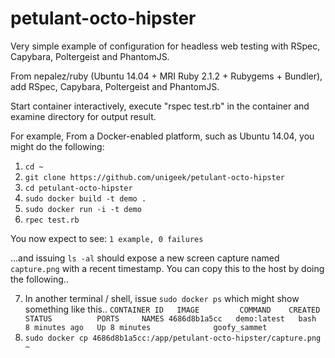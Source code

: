 petulant-octo-hipster
=====================

Very simple example of configuration for headless web testing
with RSpec, Capybara, Poltergeist and PhantomJS.

From nepalez/ruby (Ubuntu 14.04 + MRI Ruby 2.1.2 + Rubygems + Bundler),
add RSpec, Capybara, Poltergeist and PhantomJS.

Start container interactively, execute "rspec test.rb" in the container
and examine directory for output result.

For example,
From a Docker-enabled platform, such as Ubuntu 14.04, you might do the following:
1. `cd ~`
2. `git clone https://github.com/unigeek/petulant-octo-hipster`
3. `cd petulant-octo-hipster`
4. `sudo docker build -t demo .`
5. `sudo docker run -i -t demo`
6. `rpec test.rb`

You now expect to see:
`1 example, 0 failures`

...and issuing `ls -al` should expose a new screen capture named `capture.png` with a recent timestamp. You can copy this to the host by doing the following..

7. In another terminal / shell, issue `sudo docker ps` which might show something like this..
`
   CONTAINER ID   IMAGE         COMMAND    CREATED         STATUS          PORTS     NAMES
   4686d8b1a5cc   demo:latest   bash       8 minutes ago   Up 8 minutes              goofy_sammet
`
8. `sudo docker cp 4686d8b1a5cc:/app/petulant-octo-hipster/capture.png ~`
